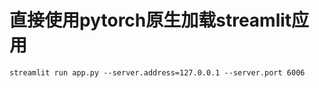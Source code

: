 # 直接使用pytorch原生加载streamlit应用

    streamlit run app.py --server.address=127.0.0.1 --server.port 6006


